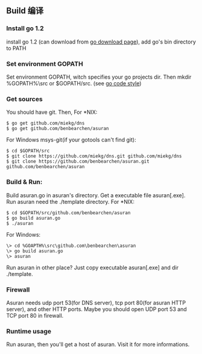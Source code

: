 
Build 编译
---------
### Install go 1.2
install go 1.2 (can download from [go download page](https://code.google.com/p/go/downloads/list)), add go's bin directory to PATH
### Set environment GOPATH
Set environment GOPATH, witch specifies your go projects dir.  Then mkdir %GOPATH%\src or $GOPATH/src. (see [go code style](http://golang.org/doc/code.html))
### Get sources
You should have git.  Then, For \*NIX:

    $ go get github.com/miekg/dns
    $ go get github.com/benbearchen/asuran
For Windows msys-git(if your gotools can't find git):

    $ cd $GOPATH/src
    $ git clone https://github.com/miekg/dns.git github.com/miekg/dns
    $ git clone https://github.com/benbearchen/asuran.git github.com/benbearchen/asuran

### Build & Run:

Build asuran.go in asuran's directory.  Get a executable file asuran\[.exe\].  Run asuran need the ./template directory.
For \*NIX:

    $ cd $GOPATH/src/github.com/benbearchen/asuran
    $ go build asuran.go
    $ ./asuran
For Windows:

    \> cd %GOAPTH%\src\github.com\benbearchen\asuran
    \> go build asuran.go
    \> asuran

Run asuran in other place?  Just copy executable asuran\[.exe\] and dir ./template.
### Firewall
Asuran needs udp port 53(for DNS server), tcp port 80(for asuran HTTP server), and other HTTP ports. Maybe you should open UDP port 53 and TCP port 80 in firewall.
### Runtime usage
Run asuran, then you'll get a host of asuran. Visit it for more informations.


